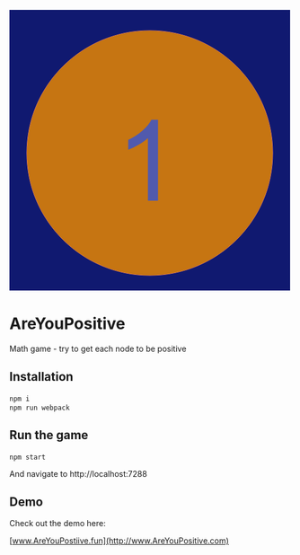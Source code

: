 ![Avatar](public/Logo.png)

# AreYouPositive
Math game - try to get each node to be positive

## Installation

    npm i
    npm run webpack

## Run the game

    npm start

And navigate to http://localhost:7288

## Demo

Check out the demo here:

[www.AreYouPostiive.fun](http://www.AreYouPositive.com)